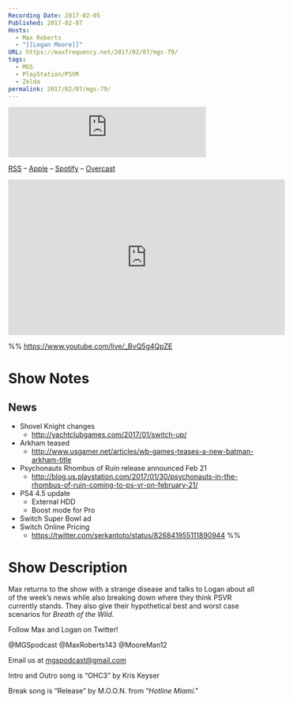 ```yaml
---
Recording Date: 2017-02-05
Published: 2017-02-07
Hosts:
  - Max Roberts
  - "[[Logan Moore]]"
URL: https://maxfrequency.net/2017/02/07/mgs-79/
tags:
  - MGS
  - PlayStation/PSVR
  - Zelda
permalink: 2017/02/07/mgs-79/
---
```

<iframe src="https://podcasters.spotify.com/pod/show/millennialgamingspeak/embed/episodes/Episode-79-The-State-of-the-PSVR-Address-e1adhvp/a-a6ts41u" height="102px" width="400px" frameborder="0" scrolling="no"></iframe>

[RSS](https://anchor.fm/s/74aa3858/podcast/rss) – [Apple](https://podcasts.apple.com/us/podcast/episode-3-gdc-wrap-up/id1000915981?i=1000542222515) – [Spotify](https://open.spotify.com/episode/7wePXT4Bt22LWifVLx3n8y) – [Overcast](https://overcast.fm/+EtIgeWxEU)

<div class=iframe-container>
<iframe width="560" height="315" src="https://www.youtube-nocookie.com/embed/_BvQ5g4QpZE?si=yMsHFUpK-SmlH2Mc" title="YouTube video player" frameborder="0" allow="accelerometer; autoplay; clipboard-write; encrypted-media; gyroscope; picture-in-picture; web-share" allowfullscreen></iframe>
</div>

%%
https://www.youtube.com/live/_BvQ5g4QpZE

# Show Notes

## News

- Shovel Knight changes 
	- http://yachtclubgames.com/2017/01/switch-up/ 
- Arkham teased
	- http://www.usgamer.net/articles/wb-games-teases-a-new-batman-arkham-title 
- Psychonauts Rhombus of Ruin release announced Feb 21
	- http://blog.us.playstation.com/2017/01/30/psychonauts-in-the-rhombus-of-ruin-coming-to-ps-vr-on-february-21/ 
- PS4 4.5 update
	- External HDD
	- Boost mode for Pro
- Switch Super Bowl ad
- Switch Online Pricing
	- https://twitter.com/serkantoto/status/826841955111890944 %%
# Show Description

Max returns to the show with a strange disease and talks to Logan about all of the week’s news while also breaking down where they think PSVR currently stands. They also give their hypothetical best and worst case scenarios for *Breath of the Wild*.

Follow Max and Logan on Twitter!

@MGSpodcast
@MaxRoberts143
@MooreMan12

Email us at mgspodcast@gmail.com

Intro and Outro song is “OHC3” by Kris Keyser

Break song is “Release” by M.O.O.N. from “*Hotline Miami*.”